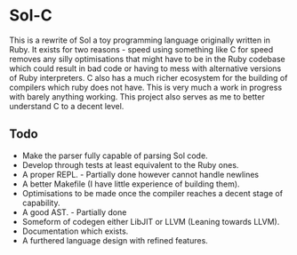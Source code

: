 # Sol-C

This is a rewrite of Sol a toy programming language originally written in Ruby.
It exists for two reasons - speed using something like C for speed removes any
silly optimisations that might have to be in the Ruby codebase which could
result in bad code or having to mess with alternative versions of Ruby interpreters. C also has a much richer ecosystem for the building of compilers which
ruby does not have. This is very much a work in progress with barely anything working. This project also serves as me to better understand C to a decent level.

## Todo

* Make the parser fully capable of parsing Sol code.
* Develop through tests at least equivalent to the Ruby ones.
* A proper REPL. - Partially done however cannot handle newlines
* A better Makefile (I have little experience of building them).
* Optimisations to be made once the compiler reaches a decent stage of capability.
* A good AST. - Partially done
* Someform of codegen either LibJIT or LLVM (Leaning towards LLVM).
* Documentation which exists.
* A furthered language design with refined features.
